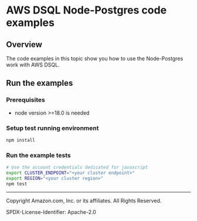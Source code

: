 # AWS DSQL Node-Postgres code examples

## Overview

The code examples in this topic show you how to use the Node-Postgres work with AWS DSQL. 

## Run the examples

### Prerequisites

* node version >=18.0 is needed

### Setup test running environment 

```sh
npm install
```

### Run the example tests

```sh
# Use the account credentials dedicated for javascript
export CLUSTER_ENDPOINT="<your cluster endpoint>"
export REGION="<your cluster region>"
npm test
```

---

Copyright Amazon.com, Inc. or its affiliates. All Rights Reserved. 

SPDX-License-Identifier: Apache-2.0

